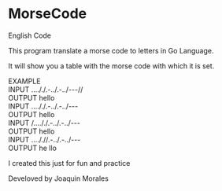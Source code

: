 # MorseCode
English Code

This program translate a morse code to letters in Go Language.

It will show you a table with the morse code with which it is set.

EXAMPLE <br />
INPUT  ...././.-../.-../---//  <br /> OUTPUT   hello <br />
INPUT  ...././.-../.-../---    <br /> OUTPUT   hello  <br />
INPUT  /...././.-../.-../---  <br /> OUTPUT   hello <br />
INPUT  ...././/.-../.-../---  <br /> OUTPUT   he llo

I created this just for fun and practice

Develoved by Joaquin Morales 
